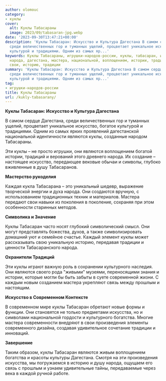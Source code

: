```yaml
---
author: olomouc
category:
- куклы
cover:
  alt: Куклы Табасараны
  image: 2023/09/tabasaran-jpg.webp
date: '2023-09-30T13:47:21+00:00'
description: 'Куклы Табасаран: Искусство и Культура Дагестана В самом сердце Дагестана,
  среди величественных гор и туманных ущелий, процветает уникальное искусство, богатое
  культурой и традициями. Одним из самых яр...'
keywords: Куклы Табасараны, игрушки-народов-россии, куклы, табасаран, искусство, являются,
  народа, дагестана, мастера, национальной, воплощением, истории, традиций, душу,
  свои, историю, традиции
summary: 'Куклы Табасаран: Искусство и Культура Дагестана В самом сердце Дагестана,
  среди величественных гор и туманных ущелий, процветает уникальное искусство, богатое
  культурой и традициями. Одним из самых яр...'
tag:
- игрушки-народов-россии
title: Куклы Табасараны
url: /kukly-tabasarany/
---
```


**Куклы Табасаран: Искусство и Культура Дагестана**

В самом сердце Дагестана, среди величественных гор и туманных ущелий, процветает уникальное искусство, богатое культурой и традициями. Одним из самых ярких проявлений дагестанской национальной идентичности являются куклы, созданные народом Табасараны.

Эти куклы – не просто игрушки, они являются воплощением богатой истории, традиций и верований этого древнего народа. Их создание – настоящее искусство, передающее вековые обычаи и символы, глубоко вживленные в душу Табасаранов.

**Мастерство рукоделия**

Каждая кукла Табасарана – это уникальный шедевр, выражение творческой энергии и духа народа. Они создаются вручную, с использованием традиционных техник и материалов. Мастера передают свои навыки из поколения в поколение, сохраняя при этом особенности старинных методов.

**Символика и Значение**

Куклы Табасаран часто носят глубокий символический смысл. Они могут представлять божества, духов, а также символизировать домашний уют и семейное счастье. Каждый элемент куклы может рассказывать свою уникальную историю, передавая традиции и ценности Табасаранского народа.

**Охранители Традиций**

Эти куклы играют важную роль в сохранении культурного наследия. Они являются своего рода "живыми" музеями, переносящими знания и истории, которые могли бы быть забыты в суете современной жизни. С каждым новым созданием мастера укрепляют связь между прошлым и настоящим.

**Искусство в Современном Контексте**

В современном мире куклы Табасаран обретают новые формы и функции. Они становятся не только предметами искусства, но и символами национальной гордости и культурного богатства. Многие мастера современности внедряют в свои произведения элементы современного дизайна, создавая удивительное сочетание традиции и инноваций.

**Завершение**

Таким образом, куклы Табасаран являются живым воплощением богатства и красоты культуры Дагестана. Смотря на эти произведения искусства, мы погружаемся в историю и душу народа, ощущаем его связь с прошлым и узнаем удивительные тайны, передаваемые через века в каждой ручной работе.